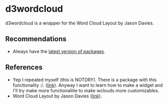 <!-- README.md is generated from README.Rmd. Please edit that file -->
d3wordcloud
===========

d3wordcloud is a wrapper for the Word Cloud Layout by Jason Davies.

Recommendations
---------------

-   Always have the [latest version of packages](https://github.com/ramnathv/htmlwidgets/issues/100).

References
----------

-   Yep I repeated myself (this is NOTDRY). There is a package with this functionality :/. ([link](https://github.com/adymimos/rWordCloud)). Anyway I want to learn how to make a widget and I'll try make more functionalitie to make wclouds more customizables.
-   Word Cloud Layout by Jason Davies ([link](http://www.jasondavies.com/wordcloud)).
